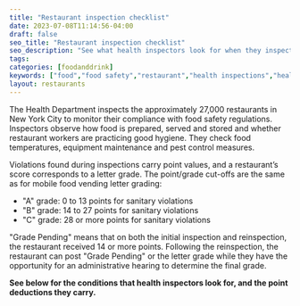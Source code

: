 ```yaml
---
title: "Restaurant inspection checklist"
date: 2023-07-08T11:14:56-04:00
draft: false
seo_title: "Restaurant inspection checklist"
seo_description: "See what health inspectors look for when they inspect restaurants."
tags: 
categories: [foodanddrink]
keywords: ["food","food safety","restaurant","health inspections","health inspector","food poisoning","health and safety","inspections"]
layout: restaurants
---
```


The Health Department inspects the approximately 27,000 restaurants in New York City to monitor their compliance with food safety regulations. Inspectors observe how food is prepared, served and stored and whether restaurant workers are practicing good hygiene. They check food temperatures, equipment maintenance and pest control measures.

Violations found during inspections carry point values, and a restaurant’s score corresponds to a letter grade. The point/grade cut-offs are the same as for mobile food vending letter grading:
- "A" grade: 0 to 13 points for sanitary violations
- "B" grade: 14 to 27 points for sanitary violations
- "C" grade: 28 or more points for sanitary violations

"Grade Pending" means that on both the initial inspection and reinspection, the restaurant received 14 or more points. Following the reinspection, the restaurant can post "Grade Pending" or the letter grade while they have the opportunity for an administrative hearing to determine the final grade.

**See below for the conditions that health inspectors look for, and the point deductions they carry.**

<div style="min-height:1305px"><script type="text/javascript" defer src="https://datawrapper.dwcdn.net/ASvZx/embed.js?v=4" charset="utf-8"></script><noscript><img src="https://datawrapper.dwcdn.net/ASvZx/full.png" alt="" /></noscript></div>
